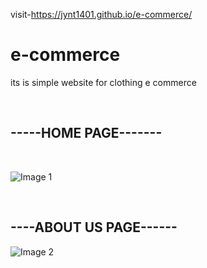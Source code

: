 visit-https://jynt1401.github.io/e-commerce/

# e-commerce
its is simple website for clothing  e commerce 

<br>
<h2>-----HOME PAGE-------</h2>
<br>


![Image 1](https://user-images.githubusercontent.com/100084399/154859703-a2c3422e-ca8f-42a2-b849-1424e8470d83.jpg)


<br>
<h2>----ABOUT US PAGE------</h2>

![Image 2](https://user-images.githubusercontent.com/100084399/154859700-8fdb8c9a-46ab-43fb-af8c-4476a6f25241.jpg)

